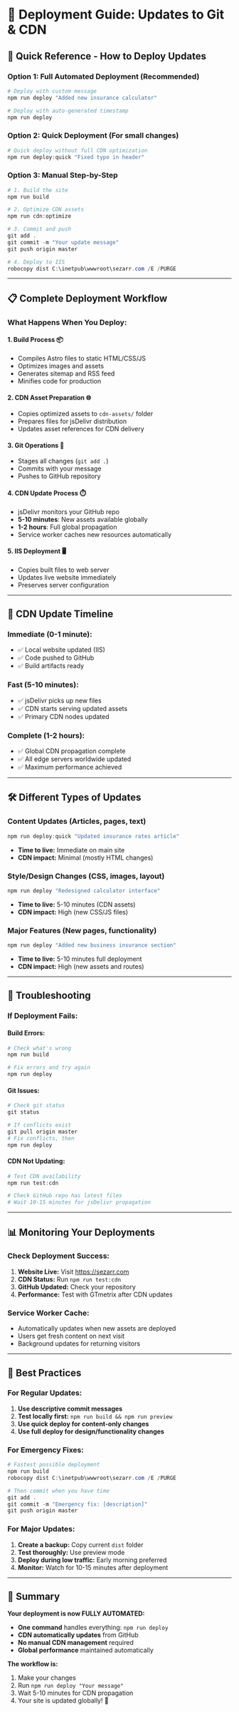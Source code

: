 # 🚀 Deployment Guide: Updates to Git & CDN

## 🎯 **Quick Reference - How to Deploy Updates**

### **Option 1: Full Automated Deployment (Recommended)**
```powershell
# Deploy with custom message
npm run deploy "Added new insurance calculator"

# Deploy with auto-generated timestamp
npm run deploy
```

### **Option 2: Quick Deployment (For small changes)**
```powershell
# Quick deploy without full CDN optimization
npm run deploy:quick "Fixed typo in header"
```

### **Option 3: Manual Step-by-Step**
```powershell
# 1. Build the site
npm run build

# 2. Optimize CDN assets
npm run cdn:optimize

# 3. Commit and push
git add .
git commit -m "Your update message"
git push origin master

# 4. Deploy to IIS
robocopy dist C:\inetpub\wwwroot\sezarr.com /E /PURGE
```

---

## 📋 **Complete Deployment Workflow**

### **What Happens When You Deploy:**

#### **1. Build Process** 📦
- Compiles Astro files to static HTML/CSS/JS
- Optimizes images and assets
- Generates sitemap and RSS feed
- Minifies code for production

#### **2. CDN Asset Preparation** 🌐
- Copies optimized assets to `cdn-assets/` folder
- Prepares files for jsDelivr distribution
- Updates asset references for CDN delivery

#### **3. Git Operations** 📝
- Stages all changes (`git add .`)
- Commits with your message
- Pushes to GitHub repository

#### **4. CDN Update Process** ⏱️
- jsDelivr monitors your GitHub repo
- **5-10 minutes**: New assets available globally
- **1-2 hours**: Full global propagation
- Service worker caches new resources automatically

#### **5. IIS Deployment** 🖥️
- Copies built files to web server
- Updates live website immediately
- Preserves server configuration

---

## 🔄 **CDN Update Timeline**

### **Immediate (0-1 minute):**
- ✅ Local website updated (IIS)
- ✅ Code pushed to GitHub
- ✅ Build artifacts ready

### **Fast (5-10 minutes):**
- ✅ jsDelivr picks up new files
- ✅ CDN starts serving updated assets
- ✅ Primary CDN nodes updated

### **Complete (1-2 hours):**
- ✅ Global CDN propagation complete
- ✅ All edge servers worldwide updated
- ✅ Maximum performance achieved

---

## 🛠️ **Different Types of Updates**

### **Content Updates** (Articles, pages, text)
```powershell
npm run deploy:quick "Updated insurance rates article"
```
- **Time to live:** Immediate on main site
- **CDN impact:** Minimal (mostly HTML changes)

### **Style/Design Changes** (CSS, images, layout)
```powershell
npm run deploy "Redesigned calculator interface"
```
- **Time to live:** 5-10 minutes (CDN assets)
- **CDN impact:** High (new CSS/JS files)

### **Major Features** (New pages, functionality)
```powershell
npm run deploy "Added new business insurance section"
```
- **Time to live:** 5-10 minutes full deployment
- **CDN impact:** High (new assets and routes)

---

## 🚨 **Troubleshooting**

### **If Deployment Fails:**

#### **Build Errors:**
```powershell
# Check what's wrong
npm run build

# Fix errors and try again
npm run deploy
```

#### **Git Issues:**
```powershell
# Check git status
git status

# If conflicts exist
git pull origin master
# Fix conflicts, then
npm run deploy
```

#### **CDN Not Updating:**
```powershell
# Test CDN availability
npm run test:cdn

# Check GitHub repo has latest files
# Wait 10-15 minutes for jsDelivr propagation
```

---

## 📊 **Monitoring Your Deployments**

### **Check Deployment Success:**
1. **Website Live:** Visit https://sezarr.com
2. **CDN Status:** Run `npm run test:cdn`
3. **GitHub Updated:** Check your repository
4. **Performance:** Test with GTmetrix after CDN updates

### **Service Worker Cache:**
- Automatically updates when new assets are deployed
- Users get fresh content on next visit
- Background updates for returning visitors

---

## 🎯 **Best Practices**

### **For Regular Updates:**
1. **Use descriptive commit messages**
2. **Test locally first:** `npm run build && npm run preview`
3. **Use quick deploy for content-only changes**
4. **Use full deploy for design/functionality changes**

### **For Emergency Fixes:**
```powershell
# Fastest possible deployment
npm run build
robocopy dist C:\inetpub\wwwroot\sezarr.com /E /PURGE

# Then commit when you have time
git add .
git commit -m "Emergency fix: [description]"
git push origin master
```

### **For Major Updates:**
1. **Create a backup:** Copy current `dist` folder
2. **Test thoroughly:** Use preview mode
3. **Deploy during low traffic:** Early morning preferred
4. **Monitor:** Watch for 10-15 minutes after deployment

---

## 🌟 **Summary**

**Your deployment is now FULLY AUTOMATED:**

- **One command** handles everything: `npm run deploy`
- **CDN automatically updates** from GitHub
- **No manual CDN management** required
- **Global performance** maintained automatically

**The workflow is:**
1. Make your changes
2. Run `npm run deploy "Your message"`
3. Wait 5-10 minutes for CDN propagation
4. Your site is updated globally! 🚀